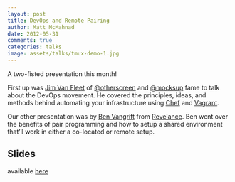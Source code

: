 ```yaml
---
layout: post
title: DevOps and Remote Pairing
author: Matt McMahnad
date: 2012-05-31
comments: true
categories: talks
image: assets/talks/tmux-demo-1.jpg
---
```


A two-fisted presentation this month!

First up was [Jim Van Fleet](http://jimvanfleet.com/) of [@otherscreen](http://otherscreen.com/) and [@mocksup](http://mocksup.com/) fame to talk about the DevOps movement. He covered the principles, ideas, and methods behind automating your infrastructure using [Chef](http://www.opscode.com/chef) and [Vagrant](http://vagrantup.com/).

Our other presentation was by [Ben Vangrift](http://ben.vandgrift.com/) from [Revelance](http://thinkrelevance.com/). Ben went over the benefits of pair programming and how to setup a shared environment that’ll work in either a co-located or remote setup.


## Slides

available [here](http://ben.vandgrift.com/talks/remote-pairing.pdf)
